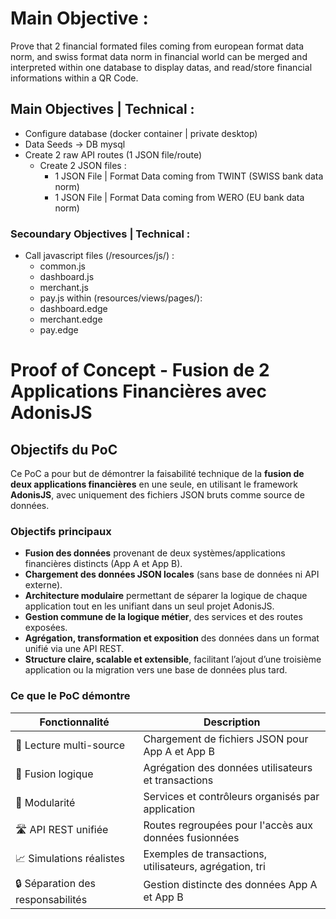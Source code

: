 # Main Objective :
Prove that 2 financial formated files coming from european format data norm, and swiss format data norm in financial world can be merged and interpreted within one database to display datas, and read/store financial informations within a QR Code.  

## Main Objectives | Technical : 
- Configure database (docker container | private desktop)
- Data Seeds -> DB mysql
- Create 2 raw API routes (1 JSON file/route) 
    - Create 2 JSON files :
      - 1 JSON File | Format Data coming from TWINT (SWISS bank data norm)
      - 1 JSON File | Format Data coming from WERO (EU bank data norm)

### Secoundary Objectives | Technical : 
- Call javascript files (/resources/js/) : 
    - common.js
    - dashboard.js
    - merchant.js
    - pay.js
  within (resources/views/pages/):
    - dashboard.edge
    - merchant.edge
    - pay.edge

# Proof of Concept - Fusion de 2 Applications Financières avec AdonisJS

## Objectifs du PoC

Ce PoC a pour but de démontrer la faisabilité technique de la **fusion de deux applications financières** en une seule, en utilisant le framework **AdonisJS**, avec uniquement des fichiers JSON bruts comme source de données.

### Objectifs principaux

- **Fusion des données** provenant de deux systèmes/applications financières distincts (App A et App B).
- **Chargement des données JSON locales** (sans base de données ni API externe).
- **Architecture modulaire** permettant de séparer la logique de chaque application tout en les unifiant dans un seul projet AdonisJS.
- **Gestion commune de la logique métier**, des services et des routes exposées.
- **Agrégation, transformation et exposition** des données dans un format unifié via une API REST.
- **Structure claire, scalable et extensible**, facilitant l’ajout d’une troisième application ou la migration vers une base de données plus tard.

### Ce que le PoC démontre

| Fonctionnalité          | Description                                                   |
|------------------------|---------------------------------------------------------------|
| 📂 Lecture multi-source | Chargement de fichiers JSON pour App A et App B               |
| 🔄 Fusion logique       | Agrégation des données utilisateurs et transactions           |
| 🧩 Modularité           | Services et contrôleurs organisés par application             |
| 🛣️ API REST unifiée    | Routes regroupées pour l'accès aux données fusionnées         |
| 📈 Simulations réalistes| Exemples de transactions, utilisateurs, agrégation, tri       |
| 🔒 Séparation des responsabilités | Gestion distincte des données App A et App B         |
